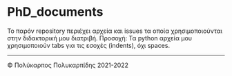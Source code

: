 # PhD_documents
Το παρόν repository περιέχει αρχεία και issues τα οποία χρησιμοποιούνται στην διδακτορική μου διατριβή.
Προσοχή: Τα python αρχεία μου χρησιμοποιούν tabs για τις εσοχές (indents), όχι spaces.





------------------------------
© Πολύκαρπος Πολυκαρπίδης 2021-2022
